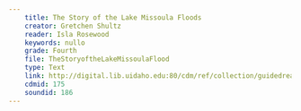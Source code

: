 ```yaml
---
    title: The Story of the Lake Missoula Floods
    creator: Gretchen Shultz
    reader: Isla Rosewood
    keywords: nullo
    grade: Fourth
    file: TheStoryoftheLakeMissoulaFlood
    type: Text
    link: http://digital.lib.uidaho.edu:80/cdm/ref/collection/guidedread/id/175
    cdmid: 175
    soundid: 186
---
```

